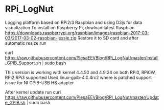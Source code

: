 # RPi_LogNut
Logging platform based on RPi2/3 Raspbian and using D3js for data visualization
To install on Raspberry Pi, dowload latest Raspbian 
https://downloads.raspberrypi.org/raspbian/images/raspbian-2017-03-03/2017-03-02-raspbian-jessie.zip
Restore it to SD card and after automatic resize run

curl https://raw.githubusercontent.com/PlesaEEVBlog/RPi_LogNut/master/Install_GPIB_Support.sh | sudo bash

This version is working with kernel 4.4.50 and 4.9.24 on both RPi0, RPi0W, RPi2,RPi3 supported
Used linux-gpib-4.0.4rc2 where is patched support issue for NI GPIB-USB HS adapter

After kernel update run 
curl https://raw.githubusercontent.com/PlesaEEVBlog/RPi_LogNut/master/Update_GPIB.sh | sudo bash
